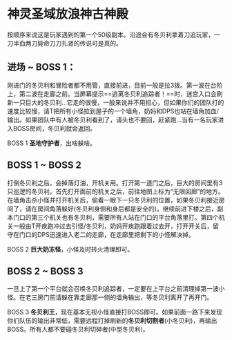 # 神灵圣域放浪神古神殿

按顺序来说这是玩家遇到的第一个50级副本。沿途会有冬贝利拿着刀追玩家，一刀半血两刀毙命刀刀扎肾的传说可是真的。

## 进场 ~ BOSS 1：

刚进门的冬贝利和冒险者都不用管，直接前进，目前一般是拉3拨。第一波在台阶上，第二波在走廊之前。当屏幕提示==逃离冬贝利追踪者！==时，迷宫入口会刷新一只巨大的冬贝利…它走的很慢，一般来说并不用担心，但如果你们的团队打的速度比较慢，请<Role name="tank" />T把所有小怪拉到屋子的一个墙角，<Role name="healer" />奶妈和<Role name="dps" />DPS也站在墙角加血/输出。如果团队中有人被冬贝利看到了，请头也不要回，赶紧跑…当有一名玩家进入BOSS房间，冬贝利就会返回。

BOSS 1 **圣地守护者**，出啥躲啥。

## BOSS 1 ~ BOSS 2

打倒冬贝利之后，会掉落灯油，开机关用。打开第一道门之后，巨大的房间里有3只巡逻的冬贝利，首先打开面前的机关之后，前往地图上标为“无限回廊”的地方。在墙角击杀小怪并打开机关后，偷看一眼下一只冬贝利的位置，如果冬贝利接近房间了，请在房间角落躲好(冬贝利身侧和身后都是安全的)。继续前进下楼之后，副本门口的第三个机关也有冬贝利，需要<Role name="tank" /><Role name="healer" /><Role name="dps" />所有人站在门口的平台角落里打。第四个机关一般由<Role name="tank" />T开疾跑冲过去引怪/冬贝利，<Role name="healer" />奶妈开疾跑跟着过去开，打开开关后，留守在门口的<Role name="dps" />DPS迅速进入老二的走廊，在走廊里把剩下的小怪解决掉。

BOSS 2 **巨大奶冻怪**，小怪及时转火清理即可。

## BOSS 2 ~ BOSS 3

一旦上了第一个平台就会召唤冬贝利追踪者，一定要在上平台之前清理掉第一波小怪。在老三房门前请躲在靠走廊那一侧的墙角输出，等冬贝利离开了再开门。

BOSS 3 **冬贝利王**，现在基本无视小怪直接打BOSS即可。如果前面一路下来发现你们队伍的输出非常低，需要远程打掉刷新的**冬贝利切割者**(小冬贝利)，再输出BOSS。所有人都不要碰冬贝利切碎者(中型冬贝利)。